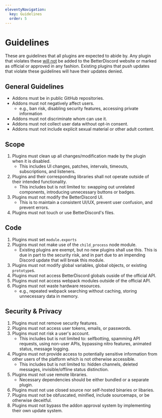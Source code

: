 ```yaml
---
eleventyNavigation:
  key: Guidelines
  order: 5
---
```


# Guidelines

These are guidelines that all plugins are expected to abide by. Any plugin that violates these <u>will not</u> be added to the BetterDiscord website or marked as official or approved in any fashion. Existing plugins that push updates that violate these guidelines will have their updates denied.

## General Guidelines

 - Addons must be in public GitHub repositories.
 - Addons must not negatively affect users.
   - e.g., ban risk, disabling security features, accessing private information
 - Addons must not discriminate whom can use it.
 - Addons must not collect user data without opt-in consent.
 - Addons must not include explicit sexual material or other adult content.


## Scope
1. Plugins must clean up all changes/modification made by the plugin when it is disabled.
   - This includes UI changes, patches, intervals, timeouts, subscriptions, and listeners.
1. Plugins and their corresponding libraries shall not operate outside of their intended functionality.
   - This includes but is not limited to: swapping out unrelated components, introducing unnecessary buttons or badges.
1. Plugins must not modify the BetterDiscord UI.
   - This is to maintain a consistent UI/UX, prevent user confusion, and prevent errors.
1. Plugins must not touch or use BetterDiscord's files.


## Code

1. Plugins must set `module.exports`
1. Plugins must not make use of the `child_process` node module.
   - Existing plugins are exempt, but no new plugins shall use this. This is due in part to the security risk, and in part due to an impending Discord update that will break this module.
1. Plugins must not modify global variables, global objects, or existing `prototype`s.
1. Plugins must not access BetterDiscord globals ouside of the official API.
1. Plugins must not access webpack modules outside of the official API.
1. Plugins must not waste hardware resources.
    - e.g., repeated webpack searching without caching, storing unnecessary data in memory.


## Security & Privacy

1. Plugins must not remove security features.
1. Plugins must not access user tokens, emails, or passwords.
1. Plugins must not risk a user's account.
    - This includes but is not limited to: selfbotting, spamming API requests, using non-user APIs, bypassing nitro features, animated status, message logging.
1. Plugins must not provide access to potentially sensitive information from other users of the platform which is not otherwise accessible.
    - This includes but is not limited to: hidden channels, deleted messages, invisible/offline status distinction.
1. Plugins must not use remote libraries.
   - Necessary dependencies should be either bundled or a separate plugin.
1. Plugins must not use closed source nor self-hosted binaries or libaries.
1. Plugins must not be obfuscated, minified, include sourcemaps, or be otherwise deceitful.
1. Plugins must not bypass the addon approval system by implementing their own update system.